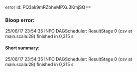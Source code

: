 error id: PQ3ak9mRZbheMPXu3KmjSQ==
### Bloop error:

25/06/17 23:54:35 INFO DAGScheduler: ResultStage 0 (csv at main.scala:28) finished in 0,315 s
#### Short summary: 

25/06/17 23:54:35 INFO DAGScheduler: ResultStage 0 (csv at main.scala:28) finished in 0,315 s